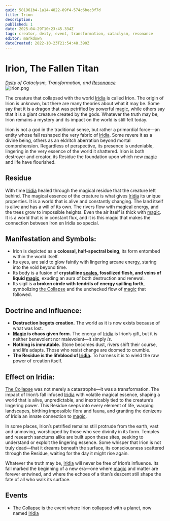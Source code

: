 ```yaml
---
guid: 581961b4-1a14-4822-89f4-574c6bec3f7d
title: Irion
description: 
published: 1
date: 2025-04-29T10:23:45.334Z
tags: creator, deity, event, transformation, cataclysm, resonance
editor: markdown
dateCreated: 2022-10-23T21:54:48.390Z
---
```


# Irion, The Fallen Titan
*[Deity](/structure/mechanic/deity.md) of Cataclysm, Transformation, and [Resonance](/generated/20250501/resonance/resonance.md)*  
![irion.png](/world/irion.png)

The creature that collapsed with the world [Iridia](/geography/world/iridia.md) is called Irion. The origin of Irion is unknown, but there are many theories about what it may be. Some say that it is a dragon that was petrified by powerful [magic](/structure/mechanic/magic.md), while others say that it is a giant creature created by the gods. Whatever the truth may be, Irion remains a mystery and its impact on the world is still felt today.

Irion is not a god in the traditional sense, but rather a primordial force—an entity whose fall reshaped the very fabric of [Iridia](/geography/world/iridia.md). Some revere it as a divine being, others as an eldritch aberration beyond mortal comprehension. Regardless of perspective, its presence is undeniable, lingering in the very essence of the world it shattered. Irion is both destroyer and creator, its Residue the foundation upon which new [magic](/structure/mechanic/magic.md) and life have flourished.  

## Residue
With time [Iridia](/geography/world/iridia.md) healed through the magical residue that the creature left behind.
The magical essence of the creature is what gives [Iridia](/geography/world/iridia.md) its unique properties. It is a world that is alive and constantly changing. The land itself is alive and has a will of its own. The rivers flow with magical energy, and the trees grow to impossible heights. Even the air itself is thick with [magic](/structure/mechanic/magic.md). It is a world that is in constant flux, and it is this magic that makes the connection between Iron en Iridia so special.

## **Manifestation and Symbols:**  
- Irion is depicted as a **colossal, half-spectral being**, its form entombed within the world itself.  
- Its eyes, are said to glow faintly with lingering arcane energy, staring into the void beyond time.  
- Its body is a fusion of **crystalline [scales](/geography/landmark/scale.md), fossilized flesh, and veins of liquid [magic](/structure/mechanic/magic.md)**, exuding an aura of both destruction and renewal.  
- Its sigil is **a broken circle with tendrils of energy spilling forth**, symbolizing [the Collapse](/structure/chronological/event/the-collapse.md) and the unchecked flow of [magic](/structure/mechanic/magic.md) that followed.  

## **Doctrine and Influence:**  
- **Destruction begets creation.** The world as it is now exists because of what was lost.  
- **[Magic](/structure/mechanic/magic.md) is chaos given form.** The energy of [Iridia](/geography/world/iridia.md) is Irion’s gift, but it is neither benevolent nor malevolent—it simply *is*.  
- **Nothing is immutable.** Stone becomes dust, rivers shift their course, and life adapts. Those who resist change are doomed to crumble.  
- **The Residue is the lifeblood of [Iridia](/geography/world/iridia.md).** To harness it is to wield the raw power of creation itself.  

## **Effect on Iridia:**  
[The Collapse](/structure/chronological/event/the-collapse.md) was not merely a catastrophe—it was a transformation. The impact of Irion’s fall infused [Iridia](/geography/world/iridia.md) with volatile magical essence, shaping a world that is alive, unpredictable, and inextricably tied to the creature’s lingering power. This Residue seeps into every element of life, warping landscapes, birthing impossible flora and fauna, and granting the denizens of Iridia an innate connection to [magic](/structure/mechanic/magic.md).  

In some places, Irion’s petrified remains still protrude from the earth, vast and unmoving, worshipped by those who see divinity in its form. Temples and research sanctums alike are built upon these sites, seeking to understand or exploit the lingering essence. Some whisper that Irion is not truly dead—that it dreams beneath the surface, its consciousness scattered through the Residue, waiting for the day it might rise again.  

Whatever the truth may be, [Iridia](/geography/world/iridia.md) will never be free of Irion’s influence. Its fall marked the beginning of a new era—one where [magic](/structure/mechanic/magic.md) and matter are forever entwined, and where the echoes of a titan’s descent still shape the fate of all who walk its surface.  

## Events
- [The Collapse](/structure/chronological/event/the-collapse.md) is the event where Irion collapsed with a planet, now named [Iridia](/geography/world/iridia.md)
